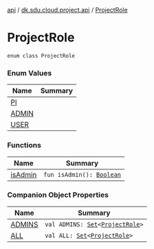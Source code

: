[api](../../index.md) / [dk.sdu.cloud.project.api](../index.md) / [ProjectRole](./index.md)

# ProjectRole

`enum class ProjectRole`

### Enum Values

| Name | Summary |
|---|---|
| [PI](-p-i.md) |  |
| [ADMIN](-a-d-m-i-n.md) |  |
| [USER](-u-s-e-r.md) |  |

### Functions

| Name | Summary |
|---|---|
| [isAdmin](is-admin.md) | `fun isAdmin(): `[`Boolean`](https://kotlinlang.org/api/latest/jvm/stdlib/kotlin/-boolean/index.html) |

### Companion Object Properties

| Name | Summary |
|---|---|
| [ADMINS](-a-d-m-i-n-s.md) | `val ADMINS: `[`Set`](https://kotlinlang.org/api/latest/jvm/stdlib/kotlin.collections/-set/index.html)`<`[`ProjectRole`](./index.md)`>` |
| [ALL](-a-l-l.md) | `val ALL: `[`Set`](https://kotlinlang.org/api/latest/jvm/stdlib/kotlin.collections/-set/index.html)`<`[`ProjectRole`](./index.md)`>` |
